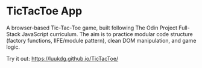 # TicTacToe App

A browser-based Tic-Tac-Toe game, built following The Odin Project Full-Stack JavaScript curriculum. The aim is to practice modular code structure (factory functions, IIFE/module pattern), clean DOM manipulation, and game logic.

Try it out: https://luukdg.github.io/TicTacToe/
